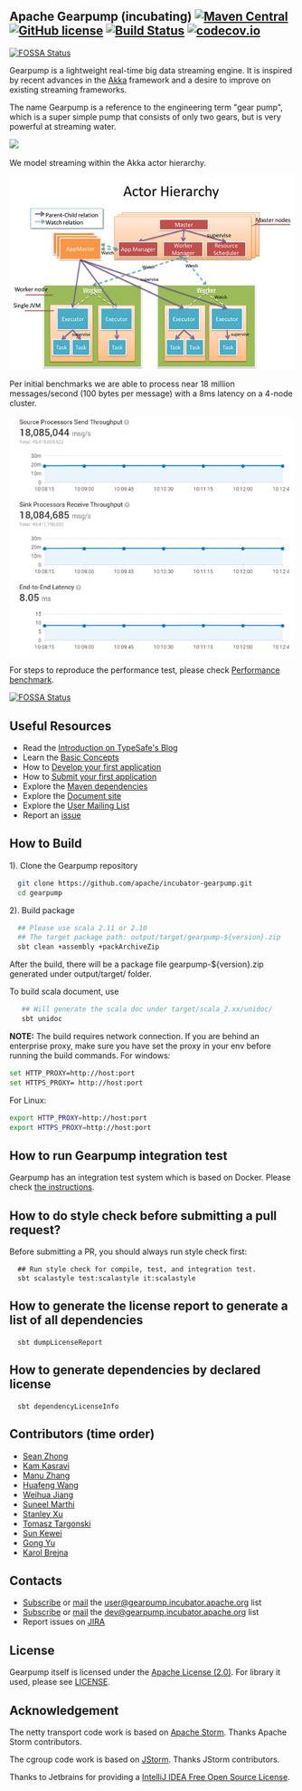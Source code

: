 ## Apache Gearpump (incubating)  [![Maven Central](https://maven-badges.herokuapp.com/maven-central/org.apache.gearpump/gearpump-core_2.11/badge.svg)](http://gearpump.apache.org/downloads.html) [![GitHub license](https://img.shields.io/badge/license-Apache%20V2-green.svg)](https://github.com/apache/incubator-gearpump/blob/master/LICENSE) [![Build Status](https://travis-ci.org/apache/incubator-gearpump.svg?branch=master)](https://travis-ci.org/apache/incubator-gearpump?branch=master) [![codecov.io](https://codecov.io/github/apache/incubator-gearpump/coverage.svg?branch=master)](https://codecov.io/github/apache/incubator-gearpump?branch=master)
[![FOSSA Status](https://app.fossa.io/api/projects/git%2Bgithub.com%2Fgearpump%2Fgearpump.svg?type=shield)](https://app.fossa.io/projects/git%2Bgithub.com%2Fgearpump%2Fgearpump?ref=badge_shield)

Gearpump is a lightweight real-time big data streaming engine. It is inspired by recent advances in the [Akka](https://github.com/akka/akka) framework and a desire to improve on existing streaming frameworks.

The name Gearpump is a reference to the engineering term "gear pump", which is a super simple pump that consists of only two gears, but is very powerful at streaming water.

![](http://gearpump.apache.org/img/dashboard.gif)

We model streaming within the Akka actor hierarchy.

![](https://raw.githubusercontent.com/apache/incubator-gearpump/master/docs/contents/img/actor_hierarchy.png)

Per initial benchmarks we are able to process near 18 million messages/second (100 bytes per message) with a 8ms latency on a 4-node cluster.

![](https://raw.githubusercontent.com/apache/incubator-gearpump/master/docs/contents/img/dashboard.png)

For steps to reproduce the performance test, please check [Performance benchmark](http://gearpump.apache.org/releases/latest/introduction/performance-report/index.html).


[![FOSSA Status](https://app.fossa.io/api/projects/git%2Bgithub.com%2Fgearpump%2Fgearpump.svg?type=large)](https://app.fossa.io/projects/git%2Bgithub.com%2Fgearpump%2Fgearpump?ref=badge_large)

## Useful Resources

* Read the [Introduction on TypeSafe's Blog](https://typesafe.com/blog/gearpump-real-time-streaming-engine-using-akka)
* Learn the [Basic Concepts](http://gearpump.apache.org/releases/latest/introduction/basic-concepts/index.html)
* How to [Develop your first application](http://gearpump.apache.org/releases/latest/dev/dev-write-1st-app/index.html)
* How to [Submit your first application](http://gearpump.apache.org/releases/latest/introduction/submit-your-1st-application/index.html)
* Explore the [Maven dependencies](http://gearpump.apache.org/downloads.html#maven-dependencies)
* Explore the [Document site](http://gearpump.apache.org)
* Explore the [User Mailing List](http://mail-archives.apache.org/mod_mbox/incubator-gearpump-user/)
* Report an [issue](https://issues.apache.org/jira/browse/GEARPUMP)

## How to Build

1). Clone the Gearpump repository

```bash
  git clone https://github.com/apache/incubator-gearpump.git
  cd gearpump
```

2). Build package

```bash
  ## Please use scala 2.11 or 2.10
  ## The target package path: output/target/gearpump-${version}.zip
  sbt clean +assembly +packArchiveZip
```

  After the build, there will be a package file gearpump-${version}.zip generated under output/target/ folder.

  To build scala document, use
```bash
   ## Will generate the scala doc under target/scala_2.xx/unidoc/
   sbt unidoc
```  

  **NOTE:**
The build requires network connection. If you are behind an enterprise proxy, make sure you have set the proxy in your env before running the build commands.
For windows:

```bash
set HTTP_PROXY=http://host:port
set HTTPS_PROXY= http://host:port
```

For Linux:

```bash
export HTTP_PROXY=http://host:port
export HTTPS_PROXY=http://host:port
```

## How to run Gearpump integration test
Gearpump has an integration test system which is based on Docker. Please check [the instructions](integrationtest/README.md).

## How to do style check before submitting a pull request?

Before submitting a PR, you should always run style check first:
```
  ## Run style check for compile, test, and integration test.
  sbt scalastyle test:scalastyle it:scalastyle
```

## How to generate the license report to generate a list of all dependencies 
```
  sbt dumpLicenseReport
```

## How to generate dependencies by declared license
```
  sbt dependencyLicenseInfo
```

## Contributors (time order)

* [Sean Zhong](https://github.com/clockfly)
* [Kam Kasravi](https://github.com/kkasravi)
* [Manu Zhang](https://github.com/manuzhang)
* [Huafeng Wang](https://github.com/huafengw)
* [Weihua Jiang](https://github.com/whjiang)
* [Suneel Marthi](https://github.com/smarthi)
* [Stanley Xu](https://github.com/stanleyxu2005)
* [Tomasz Targonski](https://github.com/TomaszT)
* [Sun Kewei](https://github.com/skw1992)
* [Gong Yu](https://github.com/pangolulu)
* [Karol Brejna](https://github.com/karol-brejna-i)

## Contacts

* [Subscribe](mailto:user-subscribe@gearpump.incubator.apache.org) or [mail](mailto:user@gearpump.incubator.apache.org) the  [user@gearpump.incubator.apache.org](http://mail-archives.apache.org/mod_mbox/incubator-gearpump-user/) list
* [Subscribe](mailto:dev-subscribe@gearpump.incubator.apache.org) or [mail](mailto:dev@gearpump.incubator.apache.org) the [dev@gearpump.incubator.apache.org](http://mail-archives.apache.org/mod_mbox/incubator-gearpump-dev/) list
* Report issues on [JIRA](https://issues.apache.org/jira/browse/GEARPUMP)

## License

Gearpump itself is licensed under the [Apache License (2.0)](http://www.apache.org/licenses/LICENSE-2.0).
For library it used, please see [LICENSE](https://github.com/apache/incubator-gearpump/blob/master/LICENSE).

## Acknowledgement

The netty transport code work is based on [Apache Storm](http://storm.apache.org). Thanks Apache Storm contributors.

The cgroup code work is based on [JStorm](https://github.com/alibaba/jstorm). Thanks JStorm contributors.

Thanks to Jetbrains for providing a [IntelliJ IDEA Free Open Source License](https://www.jetbrains.com/buy/opensource/?product=idea).